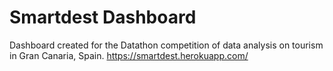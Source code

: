 # Smartdest Dashboard

Dashboard created for the Datathon competition of data analysis on tourism in Gran Canaria, Spain.
https://smartdest.herokuapp.com/
